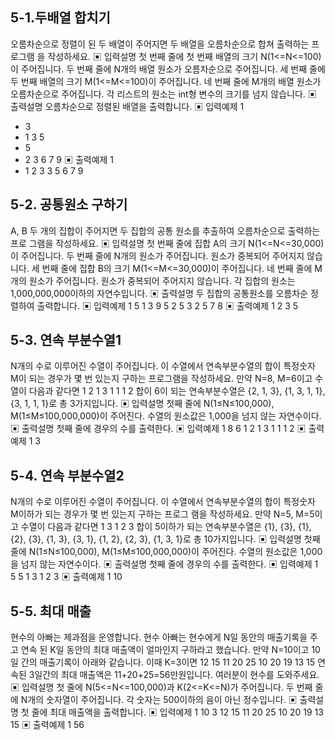 ## 5-1.두배열 합치기

오름차순으로 정렬이 된 두 배열이 주어지면 두 배열을 오름차순으로 합쳐 출력하는 프로그램
을 작성하세요.
▣ 입력설명
첫 번째 줄에 첫 번째 배열의 크기 N(1<=N<=100)이 주어집니다.
두 번째 줄에 N개의 배열 원소가 오름차순으로 주어집니다.
세 번째 줄에 두 번째 배열의 크기 M(1<=M<=100)이 주어집니다.
네 번째 줄에 M개의 배열 원소가 오름차순으로 주어집니다.
각 리스트의 원소는 int형 변수의 크기를 넘지 않습니다.
▣ 출력설명
오름차순으로 정렬된 배열을 출력합니다.
▣ 입력예제 1

- 3
- 1 3 5
- 5
- 2 3 6 7 9
  ▣ 출력예제 1
- 1 2 3 3 5 6 7 9

## 5-2. 공통원소 구하기

A, B 두 개의 집합이 주어지면 두 집합의 공통 원소를 추출하여 오름차순으로 출력하는 프로
그램을 작성하세요.
▣ 입력설명
첫 번째 줄에 집합 A의 크기 N(1<=N<=30,000)이 주어집니다.
두 번째 줄에 N개의 원소가 주어집니다. 원소가 중복되어 주어지지 않습니다.
세 번째 줄에 집합 B의 크기 M(1<=M<=30,000)이 주어집니다.
네 번째 줄에 M개의 원소가 주어집니다. 원소가 중복되어 주어지지 않습니다.
각 집합의 원소는 1,000,000,000이하의 자연수입니다.
▣ 출력설명
두 집합의 공통원소를 오름차순 정렬하여 출력합니다.
▣ 입력예제 1
5
1 3 9 5 2
5
3 2 5 7 8
▣ 출력예제 1
2 3 5

## 5-3. 연속 부분수열1

N개의 수로 이루어진 수열이 주어집니다.
이 수열에서 연속부분수열의 합이 특정숫자 M이 되는 경우가 몇 번 있는지 구하는 프로그램을
작성하세요.
만약 N=8, M=6이고 수열이 다음과 같다면
1 2 1 3 1 1 1 2
합이 6이 되는 연속부분수열은 {2, 1, 3}, {1, 3, 1, 1}, {3, 1, 1, 1}로 총 3가지입니다.
▣ 입력설명
첫째 줄에 N(1≤N≤100,000), M(1≤M≤100,000,000)이 주어진다.
수열의 원소값은 1,000을 넘지 않는 자연수이다.
▣ 출력설명
첫째 줄에 경우의 수를 출력한다.
▣ 입력예제 1
8 6
1 2 1 3 1 1 1 2
▣ 출력예제 1
3

## 5-4. 연속 부분수열2

N개의 수로 이루어진 수열이 주어집니다.
이 수열에서 연속부분수열의 합이 특정숫자 M이하가 되는 경우가 몇 번 있는지 구하는 프로그
램을 작성하세요.
만약 N=5, M=5이고 수열이 다음과 같다면
1 3 1 2 3
합이 5이하가 되는 연속부분수열은 {1}, {3}, {1}, {2}, {3}, {1, 3}, {3, 1}, {1, 2}, {2, 3},
{1, 3, 1}로 총 10가지입니다.
▣ 입력설명
첫째 줄에 N(1≤N≤100,000), M(1≤M≤100,000,000)이 주어진다.
수열의 원소값은 1,000을 넘지 않는 자연수이다.
▣ 출력설명
첫째 줄에 경우의 수를 출력한다.
▣ 입력예제 1
5 5
1 3 1 2 3
▣ 출력예제 1
10

## 5-5. 최대 매출

현수의 아빠는 제과점을 운영합니다. 현수 아빠는 현수에게 N일 동안의 매출기록을 주고 연속
된 K일 동안의 최대 매출액이 얼마인지 구하라고 했습니다.
만약 N=10이고 10일 간의 매출기록이 아래와 같습니다. 이때 K=3이면
12 15 11 20 25 10 20 19 13 15
연속된 3일간의 최대 매출액은 11+20+25=56만원입니다.
여러분이 현수를 도와주세요.
▣ 입력설명
첫 줄에 N(5<=N<=100,000)과 K(2<=K<=N)가 주어집니다.
두 번째 줄에 N개의 숫자열이 주어집니다. 각 숫자는 500이하의 음이 아닌 정수입니다.
▣ 출력설명
첫 줄에 최대 매출액을 출력합니다.
▣ 입력예제 1
10 3
12 15 11 20 25 10 20 19 13 15
▣ 출력예제 1
56
